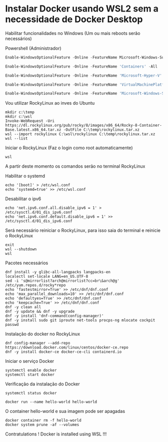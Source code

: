 # Instalar Docker usando WSL2 sem a necessidade de Docker Desktop

Habilitar funcionalidades no Windows (Um ou mais reboots serão necessários)

Powershell (Administrador)

```powershell
Enable-WindowsOptionalFeature -Online -FeatureName Microsoft-Windows-Subsystem-Linux
```
```powershell
Enable-WindowsOptionalFeature -Online -FeatureName 'Containers' -All
```
```powershell
Enable-WindowsOptionalFeature -Online -FeatureName 'Microsoft-Hyper-V' -All
```
```powershell
Enable-WindowsOptionalFeature -Online -FeatureName 'VirtualMachinePlatform' -All
```
```powershell
Enable-WindowsOptionalFeature -Online -FeatureName 'Microsoft-Windows-Subsystem-Linux' -All
```


Vou utilizar RockyLinux ao inves do Ubuntu
```
mkdir c:\temp
mkdir c:\wsl
Invoke-WebRequest -Uri https://dl.rockylinux.org/pub/rocky/8/images/x86_64/Rocky-8-Container-Base.latest.x86_64.tar.xz -OutFile C:\temp\rockylinux.tar.xz
wsl --import rockylinux C:\wsl\rockylinux C:\temp\rockylinux.tar.xz
wsl --list
```

Iniciar o RockyLinux (Faz o login como root automaticamente)

```
wsl
```
A partir deste momento os comandos serão no terminal RockyLinux

Habilitar o systemd
```
echo '[boot]' > /etc/wsl.conf
echo 'systemd=true' >> /etc/wsl.conf
```
Desabilitar o ipv6
```
echo 'net.ipv6.conf.all.disable_ipv6 = 1' > /etc/sysctl.d/01_dis_ipv6.conf
echo 'net.ipv6.conf.default.disable_ipv6 = 1' >> /etc/sysctl.d/01_dis_ipv6.conf
```

Será necessário reiniciar o RockyLinux, para isso saia do terminal e reinicie o RockyLinux
```
exit
wsl --shutdown
wsl
```
Pacotes necessários

```
dnf install -y glibc-all-langpacks langpacks-en
localectl set-locale LANG=en_US.UTF-8
sed -i 's@mirrorlist?arch@mirrorlist?cc=br\&arch@g' /etc/yum.repos.d/rocky*repo
echo 'fastestmirror=True' >> /etc/dnf/dnf.conf
echo 'max_parallel_downloads=10' >> /etc/dnf/dnf.conf
echo 'defaultyes=True' >> /etc/dnf/dnf.conf
echo 'keepcache=True' >> /etc/dnf/dnf.conf
dnf -y clean all
dnf -y update && dnf -y upgrade
dnf -y install 'dnf-command(config-manager)'
dnf -y install sudo git iproute net-tools procps-ng mlocate cockpit passwd
```
Instalação do docker no RockyLinux
```
dnf config-manager --add-repo https://download.docker.com/linux/centos/docker-ce.repo
dnf -y install docker-ce docker-ce-cli containerd.io
```
Iniciar o serviço Docker
```
systemctl enable docker
systemctl start docker
```

Verificação da instalação do Docker
```
systemctl status docker
```
```
docker run --name hello-world hello-world
```

O container hello-world e sua imagem pode ser apagadas
```
docker container rm -f hello-world
docker system prune -af --volumes
```

Contratulations ! Docker is installed using WSL !!!



